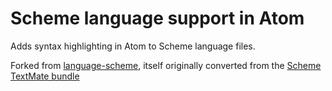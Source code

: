 # Scheme language support in Atom

Adds syntax highlighting in Atom to Scheme language files.

Forked from [language-scheme](https://github.com/backjo/language-scheme), itself originally converted from the [Scheme TextMate bundle](https://github.com/textmate/scheme.tmbundle)
